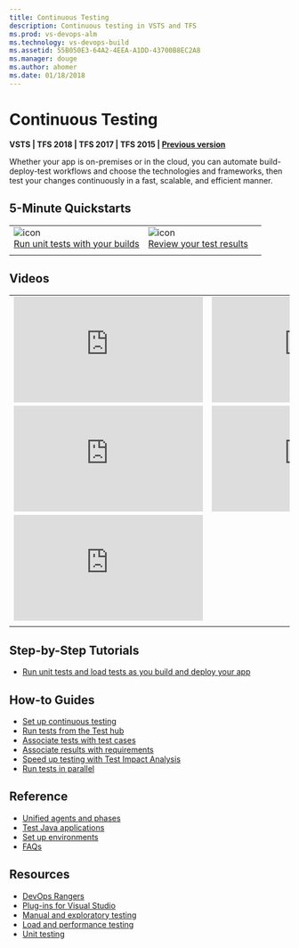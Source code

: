 ```yaml
---
title: Continuous Testing
description: Continuous testing in VSTS and TFS 
ms.prod: vs-devops-alm
ms.technology: vs-devops-build
ms.assetid: 55B050E3-64A2-4EEA-A1DD-43700B8EC2A8
ms.manager: douge
ms.author: ahomer
ms.date: 01/18/2018
---
```

[//]: # (monikerRange: ">= tfs-2015")

# Continuous Testing

**VSTS | TFS 2018 | TFS 2017 | TFS 2015 | [Previous version](https://msdn.microsoft.com/library/ee702477%28v=vs.120%29.aspx)**

Whether your app is on-premises or in the cloud, you can automate build-deploy-test workflows and 
choose the technologies and frameworks, then test your changes continuously in a fast, scalable, and efficient manner. 

## 5-Minute Quickstarts

| | | |
| --- | --- | --- |
| ![icon](_img/continuoustest-icon.png)<br />[Run unit tests with your builds](getting-started-with-continuous-testing.md) | ![icon](_img/reviewresults-icon.png)<br />[Review your test results](review-continuous-test-results-after-build.md) |
| | | |

<!-- | ![icon](_img/selenium-icon.png)<br />[Selenium testing](continuous-test-selenium.md) -->

## Videos

| | |
| --- | --- |
| <iframe src="https://channel9.msdn.com/Events/Connect/2017/T182/player" width="340" height="190" allowFullScreen="true" frameBorder="0"></iframe> | <iframe src="https://channel9.msdn.com/Events/Build/2016/P581/player" width="340" height="190" allowFullScreen="true" frameBorder="0"></iframe> |
| <iframe src="https://channel9.msdn.com/Events/Seth-on-the-Road/That-Conference-2016/Creating-a-Software-Immune-System-for-Testing-under-DevOps/player" width="340" height="190" allowFullScreen="true" frameBorder="0"></iframe> | <iframe src="https://channel9.msdn.com/Series/Parts-Unlimited-Labs/Parts-Unlimited-Continuous-Integration/player" width="340" height="190" allowFullScreen frameBorder="0"></iframe> |
| <iframe src="https://channel9.msdn.com/Events/TechDaysOnline/UK-TechDays-Online-September-2016/Supporting-DevOps-through-testing--its-not-just-about-automating-tests/player" width="340" height="190" allowFullScreen frameBorder="0"></iframe> | |
| | |

## Step-by-Step Tutorials

* [Run unit tests and load tests as you build and deploy your app](example-continuous-testing.md)

## How-to Guides

* [Set up continuous testing](set-up-continuous-testing-builds.md)
* [Run tests from the Test hub](run-automated-tests-from-test-hub.md)
* [Associate tests with test cases](associate-automated-test-with-test-case.md)
* [Associate results with requirements](associate-automated-results-with-requirements.md)
* [Speed up testing with Test Impact Analysis](test-impact-analysis.md)
* [Run tests in parallel](run-tests-in-parallel.md)

## Reference

* [Unified agents and phases](test-with-unified-agent-and-phases.md)
* [Test Java applications](continuous-test-java.md)
* [Set up environments](set-up-continuous-test-environments-builds.md)
* [FAQs](reference-qa.md)

## Resources

* [DevOps Rangers](https://vsartestreleaseguide.codeplex.com/)
* [Plug-ins for Visual Studio](http://go.microsoft.com/fwlink/?LinkID=246630)
* [Manual and exploratory testing](../../manual-test/index.md)
* [Load and performance testing](../../load-test/index.md) 
* [Unit testing](https://docs.microsoft.com/visualstudio/test/developer-testing-scenarios)
